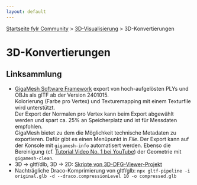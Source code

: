 ```yaml
---
layout: default
---
```


[Startseite fylr Community](/) &gt; [3D-Visualisierung](/3d/) &gt; 3D-Konvertierungen

# 3D-Konvertierungen

## Linksammlung
 * [GigaMesh Software Framework](https://gigamesh.eu) export von hoch-aufgelösten PLYs und OBJs als glTF ab der Version 2401015.<br />
   Kolorierung (Farbe pro Vertex) und Texturemapping mit einem Texturfile wird unterstützt.<br />
   Der Export der Normalen pro Vertex kann beim Export abgewählt werden und spart ca. 25% an Speicherplatz und ist für Messdaten empfohlen.<br />
   GigaMesh bietet zu dem die Möglichkeit technische Metadaten zu exportieren. Dafür gibt es einen Menüpunkt in _File_. Der Export kann auf der Konsole mit `gigamesh-info` automatisert werden. Ebenso die Bereinigung (cf. [Tutorial Video No. 1 bei YouTube](https://www.youtube.com/@GigaMeshTutorials/videos)) der Geometrie mit `gigamesh-clean`.
 * 3D → gltf/dlb, 3D → 2D: [Skripte von 3D-DFG-Viewer-Projekt](https://github.com/thedworak/dfg_3dviewer/tree/main/scripts)
 * Nachträgliche Draco-Komprimierung von gltf/glb: `npx gltf-pipeline -i original.glb -d --draco.compressionLevel 10 -o compressed.glb`
